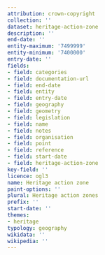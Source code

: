 ```yaml
---
attribution: crown-copyright
collection: ''
dataset: heritage-action-zone
description: ''
end-date: ''
entity-maximum: '7499999'
entity-minimum: '7400000'
entry-date: ''
fields:
- field: categories
- field: documentation-url
- field: end-date
- field: entity
- field: entry-date
- field: geography
- field: geometry
- field: legislation
- field: name
- field: notes
- field: organisation
- field: point
- field: reference
- field: start-date
- field: heritage-action-zone
key-field: ''
licence: ogl3
name: Heritage action zone
paint-options: ''
plural: Heritage action zones
prefix: ''
start-date: ''
themes:
- heritage
typology: geography
wikidata: ''
wikipedia: ''
---
```

